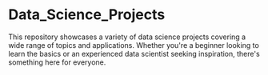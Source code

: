 # Data_Science_Projects
This repository showcases a variety of data science projects covering a wide range of topics and applications. Whether you're a beginner looking to learn the basics or an experienced data scientist seeking inspiration, there's something here for everyone.
